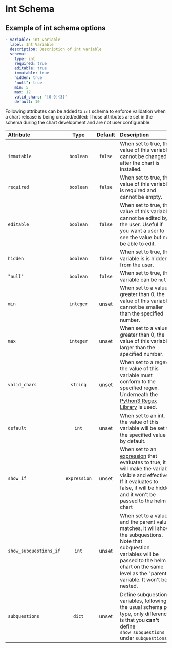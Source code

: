 # Int Schema

## Example of int schema options

```yaml
- variable: int_variable
  label: Int Variable
  description: Description of int variable
  schema:
    type: int
    required: true
    editable: true
    immutable: true
    hidden: true
    "null": true
    min: 5
    max: 12
    valid_chars: "[0-9]{3}"
    default: 10
```

Following attributes can be added to `int` schema to enforce validation when a chart release is being created/edited:
Those attributes are set in the schema during the chart development and are not user configurable.

| Attribute              |     Type     | Default | Description                                                                                                                                                                                                             |
| :--------------------- | :----------: | :-----: | :---------------------------------------------------------------------------------------------------------------------------------------------------------------------------------------------------------------------- |
| `immutable`            |  `boolean`   | `false` | When set to true, the value of this variable cannot be changed after the chart is installed.                                                                                                                            |
| `required`             |  `boolean`   | `false` | When set to true, the value of this variable is required and cannot be empty.                                                                                                                                           |
| `editable`             |  `boolean`   | `false` | When set to true, the value of this variable cannot be edited by the user. Useful if you want a user to see the value but not be able to edit.                                                                          |
| `hidden`               |  `boolean`   | `false` | When set to true, this variable is is hidden from the user.                                                                                                                                                             |
| `"null"`               |  `boolean`   | `false` | When set to true, this variable can be `null`.                                                                                                                                                                          |
| `min`                  |  `integer`   |  unset  | When set to a value greater than 0, the value of this variable cannot be smaller than the specified number.                                                                                                             |
| `max`                  |  `integer`   |  unset  | When set to a value greater than 0, the value of this variable larger than the specified number.                                                                                                                        |
| `valid_chars`          |   `string`   |  unset  | When set to a regex, the value of this variable must conform to the specified regex. Underneath the [Python3 Regex Library](https://docs.python.org/3/library/re.html) is used.                                         |
| `default`              |    `int`     |  unset  | When set to an int, the value of this variable will be set to the specified value by default.                                                                                                                           |
| `show_if`              | `expression` |  unset  | When set to an [expression](show_if.md#expression-syntax) that evaluates to true, it will make the variable visible and effective. If it evaluates to false, it will be hidden and it won't be passed to the helm chart |
| `show_subquestions_if` |    `int`     |  unset  | When set to a value and the parent value matches, it will show the subquestions. Note that subquestion variables will be passed to the helm chart on the same level as the "parent" variable. It won't be nested.       |
| `subquestions`         |    `dict`    |  unset  | Define subquestion variables, following the usual schema per type, only difference is that you **can't** define `show_subquestions_if` under `subquestions`                                                             |
